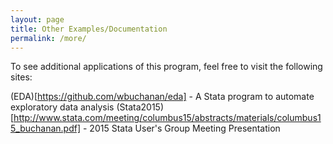 ```yaml
---
layout: page
title: Other Examples/Documentation
permalink: /more/
---
```


To see additional applications of this program, feel free to visit the following sites:

(EDA)[https://github.com/wbuchanan/eda] - A Stata program to automate exploratory data analysis
(Stata2015)[http://www.stata.com/meeting/columbus15/abstracts/materials/columbus15_buchanan.pdf] - 2015 Stata User's Group Meeting Presentation

